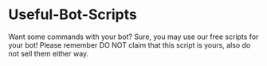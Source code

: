 # Useful-Bot-Scripts
Want some commands with your bot? Sure, you may use our free scripts for your bot! Please remember DO NOT claim that this script is yours, also do not sell them either way.
